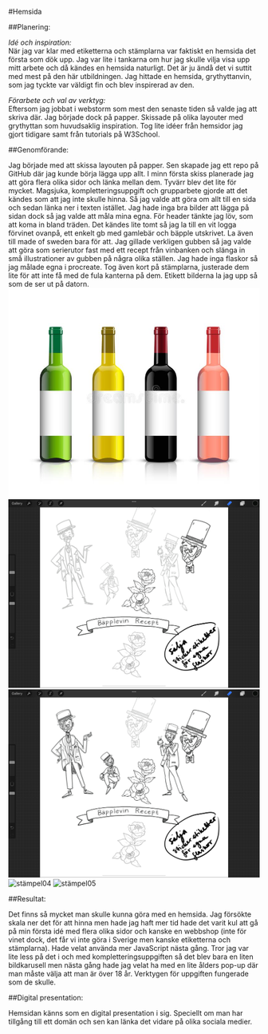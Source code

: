 #Hemsida

##Planering:

*Idé och inspiration:*  
När jag var klar med etiketterna och stämplarna var faktiskt en hemsida det första som dök upp. Jag var lite i tankarna 
om hur jag skulle vilja visa upp mitt arbete och då kändes en hemsida naturligt. Det är ju ändå det vi suttit med mest på
den här utbildningen. Jag hittade en hemsida, grythyttanvin, som jag tyckte var väldigt fin och blev inspirerad av den.

*Förarbete och val av verktyg:*  
Eftersom jag jobbat i webstorm som mest den senaste tiden så valde jag att skriva där. Jag började dock på papper. Skissade
på olika layouter med grythyttan som huvudsaklig inspiration. Tog lite idéer från hemsidor jag gjort tidigare samt från
tutorials på W3School. 

##Genomförande:

Jag började med att skissa layouten på papper. Sen skapade jag ett repo på GitHub där jag kunde börja lägga upp allt.
I minn första skiss planerade jag att göra flera olika sidor och länka mellan dem. Tyvärr blev det lite för mycket. Magsjuka,
kompletteringsuppgift och grupparbete gjorde att det kändes som att jag inte skulle hinna. Så jag valde att göra om allt
till en sida och sedan länka ner i texten istället. Jag hade inga bra bilder att lägga på sidan dock så jag valde att 
måla mina egna. För header tänkte jag löv, som att koma in bland träden. Det kändes lite tomt så jag la till en vit 
logga förvinet ovanpå, ett enkelt gb med gamlebär och bäpple utskrivet. La även till made of sweden bara för att.
Jag gillade verkligen gubben så jag valde att göra som serierutor fast med ett recept från vinbanken och slänga in små
illustrationer av gubben på några olika ställen. Jag hade inga flaskor så jag målade egna i procreate. Tog även kort på 
stämplarna, justerade dem lite för att inte få med de fula kanterna på dem. Etikett bilderna la jag upp så som de ser ut 
på datorn.
![stämpel01](img/IMG_1948.JPG)
![stämpel02](img/IMG_2022.PNG)
![stämpel03](img/IMG_2023.PNG)
![stämpel04](img/IMG_6145.png)
![stämpel05](img/IMG_6146.png)


##Resultat:

Det finns så mycket man skulle kunna göra med en hemsida. Jag försökte skala ner det för att hinna men hade jag haft mer
tid hade det varit kul att gå på min första idé med flera olika sidor och kanske en webbshop (inte för vinet dock, det
får vi inte göra i Sverige men kanske etiketterna och stämplarna). Hade velat använda mer JavaScript nästa gång. Tror
jag var lite less på det i och med kompletteringsuppgiften så det blev bara en liten bildkarusell men nästa gång hade jag
velat ha med en lite ålders pop-up där man måste välja att man är över 18 år. Verktygen för uppgiften fungerade som de 
skulle. 

##Digital presentation:

Hemsidan känns som en digital presentation i sig. Speciellt om man har tillgång till ett domän och sen kan länka det
vidare på olika sociala medier.